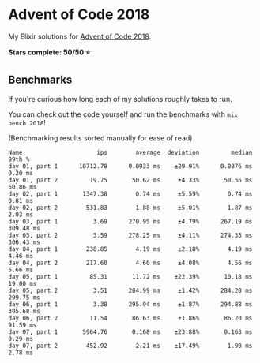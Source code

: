 # Advent of Code 2018

My Elixir solutions for [Advent of Code 2018](https://adventofcode.com/2018).

**Stars complete: 50/50 :star:**

## Benchmarks

If you're curious how long each of my solutions roughly takes to run.

You can check out the code yourself and run the benchmarks with `mix bench 2018`!

(Benchmarking results sorted manually for ease of read)

```
Name                     ips        average  deviation         median         99th %
day 01, part 1      10712.78      0.0933 ms    ±29.91%      0.0876 ms        0.20 ms
day 01, part 2         19.75       50.62 ms     ±4.33%       50.56 ms       60.86 ms
day 02, part 1       1347.38        0.74 ms     ±5.59%        0.74 ms        0.81 ms
day 02, part 2        531.83        1.88 ms     ±5.01%        1.87 ms        2.03 ms
day 03, part 1          3.69      270.95 ms     ±4.79%      267.19 ms      309.48 ms
day 03, part 2          3.59      278.25 ms     ±4.11%      274.33 ms      306.43 ms
day 04, part 1        238.85        4.19 ms     ±2.18%        4.19 ms        4.46 ms
day 04, part 2        217.60        4.60 ms     ±4.08%        4.56 ms        5.66 ms
day 05, part 1         85.31       11.72 ms    ±22.39%       10.18 ms       19.00 ms
day 05, part 2          3.51      284.99 ms     ±1.42%      284.28 ms      299.75 ms
day 06, part 1          3.38      295.94 ms     ±1.87%      294.88 ms      305.68 ms
day 06, part 2         11.54       86.63 ms     ±1.86%       86.20 ms       91.59 ms
day 07, part 1       5964.76       0.168 ms    ±23.88%       0.163 ms        0.29 ms
day 07, part 2        452.92        2.21 ms    ±17.49%        1.90 ms        2.78 ms
```

